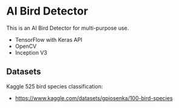 # AI Bird Detector
This is an AI Bird Detector for multi-purpose use.

- TensorFlow with Keras API
- OpenCV
- Inception V3

## Datasets
Kaggle 525 bird species classification: 
- https://www.kaggle.com/datasets/gpiosenka/100-bird-species 
